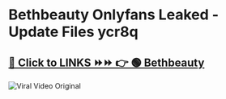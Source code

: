
 # Bethbeauty Onlyfans Leaked - Update Files ycr8q

## <h2><a href="https://clipsfans.com/Bethbeauty&ref=git">🔗 Click to LINKS ⏩⏩ 👉 🟢 Bethbeauty </a></h2>

<a href="https://clipsfans.com/Bethbeauty&ref=git" rel="nofollow" data-target="animated-image.originalLink"><img src="https://i.ibb.co.com/xMMVF88/686577567.gif" alt="Viral Video Original" style="max-width: 100%; display: inline-block;" data-target="animated-image.originalImage"></a>

